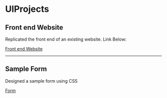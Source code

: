 # UIProjects

## Front end Website

Replicated the front end of an existing website.
Link Below:

[Front end Website](https://rinoj77.github.io/UIProjects/Front%20end%20website/index.html)

___

## Sample Form

Designed a sample form using CSS

[Form](https://rinoj77.github.io/UIProjects/Sample%20Form/index.html)

